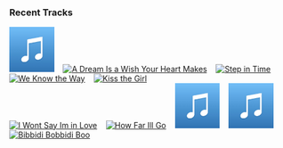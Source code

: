 ### Recent Tracks
[<img src='https://github.com/atfinke/atfinke/blob/master/placeholder.jpeg?raw=true' width='16%' height='16%' alt='A Whole New World'>](https://www.last.fm/music/disney%2bpeaceful%2bpiano/_/a%2bwhole%2bnew%2bworld)&nbsp;&nbsp;&nbsp;&nbsp;[<img src='https://lastfm.freetls.fastly.net/i/u/300x300/2872b463fc9344b6e86f02a3832388da.png' width='16%' height='16%' alt='A Dream Is a Wish Your Heart Makes'>](https://www.last.fm/music/disney%2bpeaceful%2bpiano/_/a%2bdream%2bis%2ba%2bwish%2byour%2bheart%2bmakes)&nbsp;&nbsp;&nbsp;&nbsp;[<img src='https://lastfm.freetls.fastly.net/i/u/300x300/d9adbde83e38f2c69fb511a5da394b52.png' width='16%' height='16%' alt='Step in Time'>](https://www.last.fm/music/disney%2bpeaceful%2bpiano/_/step%2bin%2btime)&nbsp;&nbsp;&nbsp;&nbsp;[<img src='https://lastfm.freetls.fastly.net/i/u/300x300/d9adbde83e38f2c69fb511a5da394b52.png' width='16%' height='16%' alt='We Know the Way'>](https://www.last.fm/music/disney%2bpeaceful%2bpiano/_/we%2bknow%2bthe%2bway)&nbsp;&nbsp;&nbsp;&nbsp;[<img src='https://lastfm.freetls.fastly.net/i/u/300x300/d9adbde83e38f2c69fb511a5da394b52.png' width='16%' height='16%' alt='Kiss the Girl'>](https://www.last.fm/music/disney%2bpeaceful%2bpiano/_/kiss%2bthe%2bgirl)&nbsp;&nbsp;&nbsp;&nbsp;<br>[<img src='https://lastfm.freetls.fastly.net/i/u/300x300/d9adbde83e38f2c69fb511a5da394b52.png' width='16%' height='16%' alt='I Wont Say Im in Love'>](https://www.last.fm/music/disney%2bpeaceful%2bpiano/_/i%2bwon%2527t%2bsay%2bi%2527m%2bin%2blove)&nbsp;&nbsp;&nbsp;&nbsp;[<img src='https://lastfm.freetls.fastly.net/i/u/300x300/d9adbde83e38f2c69fb511a5da394b52.png' width='16%' height='16%' alt='How Far Ill Go'>](https://www.last.fm/music/disney%2bpeaceful%2bpiano/_/how%2bfar%2bi%2527ll%2bgo)&nbsp;&nbsp;&nbsp;&nbsp;[<img src='https://github.com/atfinke/atfinke/blob/master/placeholder.jpeg?raw=true' width='16%' height='16%' alt='Colors of the Wind'>](https://www.last.fm/music/disney%2bpeaceful%2bpiano/_/colors%2bof%2bthe%2bwind)&nbsp;&nbsp;&nbsp;&nbsp;[<img src='https://github.com/atfinke/atfinke/blob/master/placeholder.jpeg?raw=true' width='16%' height='16%' alt='Supercalifragilisticexpialidocious'>](https://www.last.fm/music/disney%2bpeaceful%2bpiano/_/supercalifragilisticexpialidocious)&nbsp;&nbsp;&nbsp;&nbsp;[<img src='https://lastfm.freetls.fastly.net/i/u/300x300/d9adbde83e38f2c69fb511a5da394b52.png' width='16%' height='16%' alt='Bibbidi Bobbidi Boo'>](https://www.last.fm/music/disney%2bpeaceful%2bpiano/_/bibbidi%2bbobbidi%2bboo)&nbsp;&nbsp;&nbsp;&nbsp;<br>